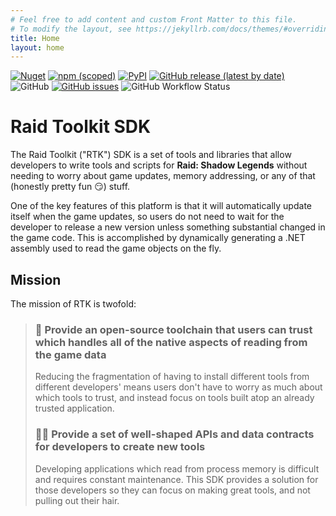 ```yaml
---
# Feel free to add content and custom Front Matter to this file.
# To modify the layout, see https://jekyllrb.com/docs/themes/#overriding-theme-defaults
title: Home
layout: home
---
```


[![Nuget](https://img.shields.io/nuget/v/raid.client)](https://www.nuget.org/packages/Raid.Client)
[![npm (scoped)](https://img.shields.io/npm/v/@raid-toolkit/webclient)](https://www.npmjs.com/package/@raid-toolkit/webclient)
[![PyPI](https://img.shields.io/pypi/v/raidtoolkit)](https://pypi.org/project/raidtoolkit)
[![GitHub release (latest by date)](https://img.shields.io/github/v/release/raid-toolkit/raid-toolkit-sdk)](https://github.com/raid-toolkit/raid-toolkit-sdk/releases/latest)
![GitHub](https://img.shields.io/github/license/raid-toolkit/raid-toolkit-sdk)
[![GitHub issues](https://img.shields.io/github/issues/raid-toolkit/raid-toolkit-sdk)](https://github.com/raid-toolkit/raid-toolkit-sdk/issues)
![GitHub Workflow Status](https://img.shields.io/github/actions/workflow/status/raid-toolkit/raid-toolkit-sdk/app-publish.yml?branch=main)

# Raid Toolkit SDK

The Raid Toolkit ("RTK") SDK is a set of tools and libraries that allow developers to write tools and scripts for **Raid: Shadow Legends** without needing to worry about game updates, memory addressing, or any of that (honestly pretty fun 😏) stuff.

One of the key features of this platform is that it will automatically update itself when the game updates, so users do not need to wait for the developer to release a new version unless something substantial changed in the game code. This is accomplished by dynamically generating a .NET assembly used to read the game objects on the fly.

## Mission

The mission of RTK is twofold:

> ### 🔐 Provide an open-source toolchain that users can trust which handles all of the native aspects of reading from the game data
>
> Reducing the fragmentation of having to install different tools from different developers' means users don't have to worry as much about which tools to trust, and instead focus on tools built atop an already trusted application.
> ### 👩‍💻 Provide a set of well-shaped APIs and data contracts for developers to create new tools
>
> Developing applications which read from process memory is difficult and requires constant maintenance. This SDK provides a solution for those developers so they can focus on making great tools, and not pulling out their hair.
